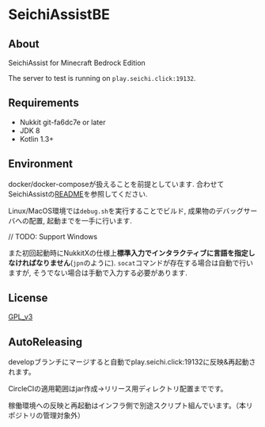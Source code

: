 # SeichiAssistBE
## About
SeichiAssist for Minecraft Bedrock Edition

The server to test is running on `play.seichi.click:19132`.

## Requirements
- Nukkit git-fa6dc7e or later
- JDK 8
- Kotlin 1.3+

## Environment
docker/docker-composeが扱えることを前提としています.
合わせてSeichiAssistの[README](https://github.com/GiganticMinecraft/SeichiAssist)を参照してください.

Linux/MacOS環境では`debug.sh`を実行することでビルド, 成果物のデバッグサーバへの配置,
起動までを一手に行います.

// TODO: Support Windows

また初回起動時にNukkitXの仕様上**標準入力でインタラクティブに言語を指定しなければなりません**(`jpn`のように).
`socat`コマンドが存在する場合は自動で行いますが, そうでない場合は手動で入力する必要があります.

## License
[GPL_v3](LICENSE)

## AutoReleasing
developブランチにマージすると自動でplay.seichi.click:19132に反映&再起動されます。

CircleCIの適用範囲はjar作成→リリース用ディレクトリ配置までです。

稼働環境への反映と再起動はインフラ側で別途スクリプト組んでいます。（本リポジトリの管理対象外）
